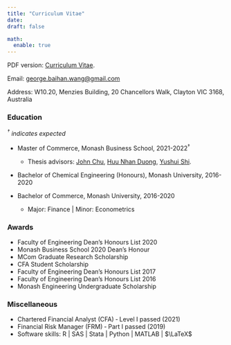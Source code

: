 ```yaml
---
title: "Curriculum Vitae"
date: 
draft: false

math:
  enable: true
---
```


PDF version: <a href="CV-GeorgeBaihanWang.pdf" target="_blank">Curriculum Vitae</a>.

Email: george.baihan.wang@gmail.com

Address: W10.20, Menzies Building, 20 Chancellors Walk, Clayton VIC 3168, Australia

### Education
*$^\dagger$ indicates expected*  

* Master of Commerce, Monash Business School, 2021-2022$^\dagger$
  - Thesis advisors: <a href="https://johnchungyenchu.org/" target="_blank" rel="noopener noreferrer">John Chu</a>, <a href="https://research.monash.edu/en/persons/huu-nhan-duong" target="_blank" rel="noopener noreferrer">Huu Nhan Duong</a>, <a href="https://sites.google.com/view/yushuis" target="_blank" rel="noopener noreferrer">Yushui Shi</a>.
  
* Bachelor of Chemical Engineering (Honours), Monash University, 2016-2020

* Bachelor of Commerce, Monash University, 2016-2020
  - Major: Finance | Minor: Econometrics 
  

### Awards
* Faculty of Engineering Dean’s Honours List 2020
* Monash Business School 2020 Dean’s Honour
* MCom Graduate Research Scholarship
* CFA Student Scholarship
* Faculty of Engineering Dean’s Honours List 2017
* Faculty of Engineering Dean’s Honours List 2016
* Monash Engineering Undergraduate Scholarship


### Miscellaneous
* Chartered Financial Analyst (CFA) ‑ Level I passed (2021)
* Financial Risk Manager (FRM) ‑ Part I passed (2019)
* Software skills: R | SAS | Stata | Python | MATLAB | $\LaTeX$



